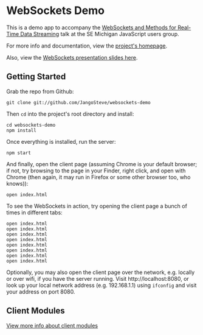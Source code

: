 # WebSockets Demo

This is a demo app to accompany the [WebSockets and Methods for
Real-Time Data
Streaming](http://www.meetup.com/SEM-JS/events/115354852/) talk at the SE Michigan JavaScript users
group.

For more info and documentation, view the [project's
homepage](http://os.alfajango.com/websockets-demo).

Also, view the [WebSockets presentation slides
here](http://os.alfajango.com/websockets-slides).

## Getting Started

Grab the repo from Github:

```
git clone git://github.com/JangoSteve/websockets-demo
```

Then `cd` into the project's root directory and install:

```
cd websockets-demo
npm install
```

Once everything is installed, run the server:

```
npm start
```

And finally, open the client page (assuming Chrome is your default
browser; if not, try browsing to the page in your Finder, right click,
and open with Chrome (then again, it may run in Firefox or some other
browser too, who knows)):

```
open index.html
```

To see the WebSockets in action, try opening the client page a bunch of
times in different tabs:

```
open index.html
open index.html
open index.html
open index.html
open index.html
open index.html
open index.html
open index.html
```

Optionally, you may also open the client page over the
network, e.g. locally or over wifi, if you have the server
running. Visit http://localhost:8080, or look
up your local network address (e.g. 192.168.1.1) using `ifconfig`
and visit your address on port 8080. 

## Client Modules

[View more info about client modules](http://os.alfajango.com/websockets-demo/#client-modules)
